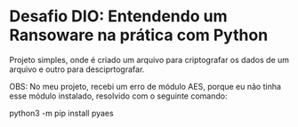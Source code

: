 # Desafio DIO: Entendendo um Ransoware na prática com Python

Projeto simples, onde é criado um arquivo para criptografar os dados de um arquivo e outro para desciprtografar.

OBS: No meu projeto, recebi um erro de módulo AES, porque eu não tinha esse módulo instalado, resolvido com o seguinte comando:

python3 -m pip install pyaes
